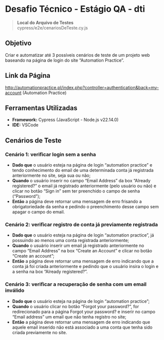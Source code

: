 # Desafio Técnico - Estágio QA - dti
> **Local do Arquivo de Testes**  
> cypress/e2e/cenariosDeTeste.cy.js

## Objetivo
Criar e automatizar até 3 possíveis cenários de teste de um projeto web baseando na página de login do site “Automation Practice”.

## Link da Página
http://automationpractice.pl/index.php?controller=authentication&back=my-account (Automation Practice)

## Ferramentas Utilizadas
- **Framework:** Cypress (JavaScript - Node.js v22.14.0)
- **IDE:** VSCode

## Cenários de Teste
### **Cenário 1: verificar login sem a senha**
- **Dado que** o usuário esteja na página de login “automation practice” e tendo conhecimento do email de uma determinada conta já registrada anteriormente no site, seja sua ou não;  
- **Quando** o usuário inserir no campo “Email Address” da box “Already registered?” o email já registrado anteriormente (pelo usuário ou não) e clicar no botão “Sign in” sem ter preenchido o campo de senha (“Password”);
- **Então** a página deve retornar uma mensagem de erro frisando a obrigatoriedade da senha e pedindo o preenchimento desse campo sem apagar o campo do email.

### **Cenário 2: verificar registro de conta já previamente registrada**
- **Dado que** o usuário esteja na página de login “automation practice”, já possuindo ao menos uma conta registrada anteriormente;
- **Quando** o usuário inserir um email já registrado anteriormente no campo “Email Address” na box “Create an Account” e clicar no botão “Create an account”;
- **Então** a página deve retornar uma mensagem de erro indicando que a conta já foi criada anteriormente e pedindo que o usuário insira o login e a senha na box “Already registered?”.


### **Cenário 3: verificar a recuperação de senha com um email inválido**
- **Dado que** o usuário esteja na página de login “automation practice”;
- **Quando** o usuário clicar no botão “Forgot your password?”, for redirecionado para a página Forgot your password? e inserir no campo “Email address” um email que não tenha registro no site;
- **Então** a página deve retornar uma mensagem de erro indicando que aquele email inserido não está associado a uma conta que tenha sido criada previamente no site.
